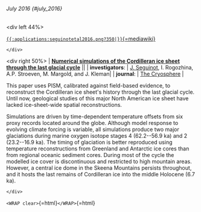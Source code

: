 ###### July 2016 {#july_2016}

\<div left 44%\>

[`{{:applications:seguinotetal2016.png?350|}}`{=mediawiki}](http://www.the-cryosphere.net/10/639/2016/)

```{=html}
</div>
```
\<div right 50%\> \| **[Numerical simulations of the Cordilleran ice
sheet through the last glacial
cycle](http://www.the-cryosphere.net/10/639/2016/)** \|\|
\| **investigators**: \| [J.
Seguinot](http://www.vaw.ethz.ch/people/gz/juliens), I.
Rogozhina, A.P. Stroeven, M. Margold, and J. Kleman\| \|
**journal**: \| [The
Cryosphere](http://www.the-cryosphere.net/index.html) \|

This paper uses PISM, calibrated against field-based evidence, to
reconstruct the Cordilleran ice sheet\'s history through the last
glacial cycle. Until now, geological studies of this major North
American ice sheet have lacked ice-sheet-wide spatial reconstructions.

Simulations are driven by time-dependent temperature offsets from six
proxy records located around the globe. Although model response to
evolving climate forcing is variable, all simulations produce two major
glaciations during marine oxygen isotope stages 4 (62.2--56.9 ka) and 2
(23.2--16.9 ka). The timing of glaciation is better reproduced using
temperature reconstructions from Greenland and Antarctic ice cores than
from regional oceanic sediment cores. During most of the cycle the
modelled ice cover is discontinuous and restricted to high mountain
areas. However, a central ice dome in the Skeena Mountains persists
throughout, and it hosts the last remains of Cordilleran ice into the
middle Holocene (6.7 ka).

```{=html}
</div>
```
`<WRAP clear>`{=html}`</WRAP>`{=html}
